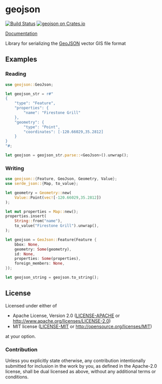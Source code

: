 geojson
=======

[![Build Status](https://travis-ci.org/georust/geojson.svg)](https://travis-ci.org/georust/geojson)
[![geojson on Crates.io](https://meritbadge.herokuapp.com/geojson)](https://crates.io/crates/geojson)

[Documentation](https://docs.rs/geojson/)

Library for serializing the [GeoJSON](http://geojson.org) vector GIS file format

## Examples

### Reading

```rust
use geojson::GeoJson;

let geojson_str = r#"
{
    "type": "Feature",
    "properties": {
        "name": "Firestone Grill"
    },
    "geometry": {
        "type": "Point",
        "coordinates": [-120.66029,35.2812]
    }
}
"#;

let geojson = geojson_str.parse::<GeoJson>().unwrap();
```

### Writing

```rust
use geojson::{Feature, GeoJson, Geometry, Value};
use serde_json::{Map, to_value};

let geometry = Geometry::new(
    Value::Point(vec![-120.66029,35.2812])
);

let mut properties = Map::new();
properties.insert(
    String::from("name"),
    to_value("Firestone Grill").unwrap(),
);

let geojson = GeoJson::Feature(Feature {
    bbox: None,
    geometry: Some(geometry),
    id: None,
    properties: Some(properties),
    foreign_members: None,
});

let geojson_string = geojson.to_string();
```

## License

Licensed under either of

 * Apache License, Version 2.0 ([LICENSE-APACHE](LICENSE-APACHE) or http://www.apache.org/licenses/LICENSE-2.0)
 * MIT license ([LICENSE-MIT](LICENSE-MIT) or http://opensource.org/licenses/MIT)

at your option.

### Contribution

Unless you explicitly state otherwise, any contribution intentionally submitted
for inclusion in the work by you, as defined in the Apache-2.0 license, shall be dual licensed as above, without any
additional terms or conditions.
